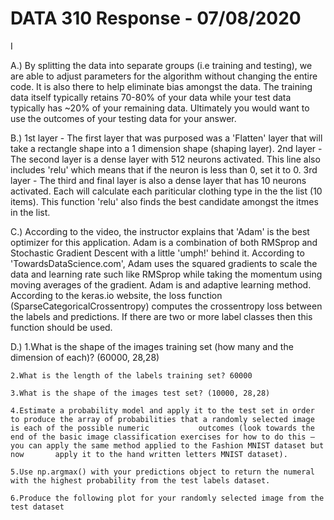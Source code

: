 # DATA 310 Response - 07/08/2020

I

A.) By splitting the data into separate groups (i.e training and testing), we are able to adjust parameters for the algorithm
    without changing the entire code. It is also there to help eliminate bias amongst the data. The training data itself typically 
    retains 70-80% of your data while your test data typically has ~20% of your remaining data. Ultimately you would want to use
    the outcomes of your testing data for your answer. 
    
B.) 1st layer 
      - The first layer that was purposed was a 'Flatten' layer that will take a rectangle shape into a 1 dimension shape (shaping layer).
    2nd layer
      - The second layer is a dense layer with 512 neurons activated. This line also includes 'relu' which means that if the neuron is less
        than 0, set it to 0.
    3rd layer
      - The third and final layer is also a dense layer that has 10 neurons activated. Each will calculate each pariticular clothing
        type in the the list (10 items). This function 'relu' also finds the best candidate amongst the itmes in the list.
        
C.) According to the video, the instructor explains that 'Adam' is the best optimizer for this application. Adam is a combination     of both
    RMSprop and Stochastic Gradient Descent with a little 'umph!' behind it. According to 'TowardsDataScience.com', Adam uses the     squared
    gradients to scale the data and learning rate such like RMSprop while taking the momentum using moving averages of the gradient. Adam is 
    and adaptive learning method. According to the keras.io website, the loss function (SparseCategoricalCrossentropy) computes the 
    crossentropy loss between the labels and predictions. If there are two or more label classes then this function should be used. 
    
D.) 1.What is the shape of the images training set (how many and the dimension of each)? (60000, 28,28)

    2.What is the length of the labels training set? 60000
    
    3.What is the shape of the images test set? (10000, 28,28)
    
    4.Estimate a probability model and apply it to the test set in order to produce the array of probabilities that a randomly selected image is each of the possible numeric           outcomes (look towards the end of the basic image classification exercises for how to do this — you can apply the same method applied to the Fashion MNIST dataset but now       apply it to the hand written letters MNIST dataset).
    
    5.Use np.argmax() with your predictions object to return the numeral with the highest probability from the test labels dataset.
    
    6.Produce the following plot for your randomly selected image from the test dataset

